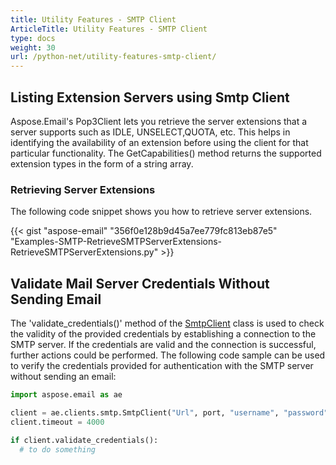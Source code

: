 ```yaml
---
title: Utility Features - SMTP Client
ArticleTitle: Utility Features - SMTP Client
type: docs
weight: 30
url: /python-net/utility-features-smtp-client/
---
```



## **Listing Extension Servers using Smtp Client**
Aspose.Email's Pop3Client lets you retrieve the server extensions that a server supports such as IDLE, UNSELECT,QUOTA, etc. This helps in identifying the availability of an extension before using the client for that particular functionality. The GetCapabilities() method returns the supported extension types in the form of a string array.
### **Retrieving Server Extensions**
The following code snippet shows you how to retrieve server extensions.



{{< gist "aspose-email" "356f0e128b9d45a7ee779fc813eb87e5" "Examples-SMTP-RetrieveSMTPServerExtensions-RetrieveSMTPServerExtensions.py" >}}

## **Validate Mail Server Credentials Without Sending Email**

The 'validate_credentials()' method of the [SmtpClient](https://reference.aspose.com/email/python-net/aspose.email.clients.smtp/smtpclient/#smtpclient-class) class is used to check the validity of the provided credentials by establishing a connection to the SMTP server. If the credentials are valid and the connection is successful, further actions could be performed. The following code sample can be used to verify the credentials provided for authentication with the SMTP server without sending an email:

```py
import aspose.email as ae

client = ae.clients.smtp.SmtpClient("Url", port, "username", "password", ae.clients.SecurityOptions.AUTO)
client.timeout = 4000

if client.validate_credentials():
  # to do something
```
